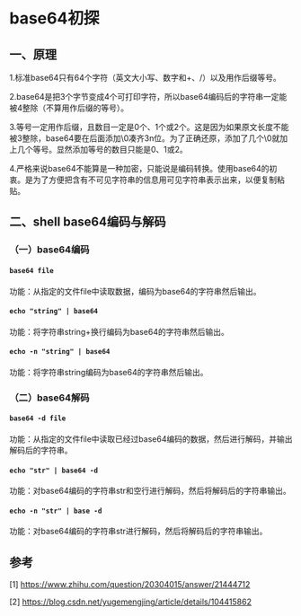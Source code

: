 # base64初探

## 一、原理
1.标准base64只有64个字符（英文大小写、数字和+、/）以及用作后缀等号。

2.base64是把3个字节变成4个可打印字符，所以base64编码后的字符串一定能被4整除（不算用作后缀的等号）。

3.等号一定用作后缀，且数目一定是0个、1个或2个。这是因为如果原文长度不能被3整除，base64要在后面添加\0凑齐3n位。为了正确还原，添加了几个\0就加上几个等号。显然添加等号的数目只能是0、1或2。

4.严格来说base64不能算是一种加密，只能说是编码转换。使用base64的初衷。是为了方便把含有不可见字符串的信息用可见字符串表示出来，以便复制粘贴。

## 二、shell base64编码与解码

### （一）base64编码
#### `base64 file`
功能：从指定的文件file中读取数据，编码为base64的字符串然后输出。

#### `echo "string" | base64`
功能：将字符串string+换行编码为base64的字符串然后输出。

#### `echo -n "string" | base64`
功能：将字符串string编码为base64的字符串然后输出。

### （二）base64解码
#### `base64 -d file`
功能：从指定的文件file中读取已经过base64编码的数据，然后进行解码，并输出解码后的字符串。

#### `echo "str" | base64 -d`
功能：对base64编码的字符串str和空行进行解码，然后将解码后的字符串输出。

#### `echo -n "str" | base -d`
功能：对base64编码的字符串str进行解码，然后将解码后的字符串输出。

## 参考

[1] https://www.zhihu.com/question/20304015/answer/21444712

[2] https://blog.csdn.net/yugemengjing/article/details/104415862
